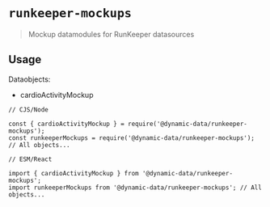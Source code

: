 # `runkeeper-mockups`

> Mockup datamodules for RunKeeper datasources

## Usage

Dataobjects:

- cardioActivityMockup

```
// CJS/Node

const { cardioActivityMockup } = require('@dynamic-data/runkeeper-mockups');
const runkeeperMockups = require('@dynamic-data/runkeeper-mockups'); // All objects...

```

```
// ESM/React

import { cardioActivityMockup } from '@dynamic-data/runkeeper-mockups';
import runkeeperMockups from '@dynamic-data/runkeeper-mockups'; // All objects...

```
